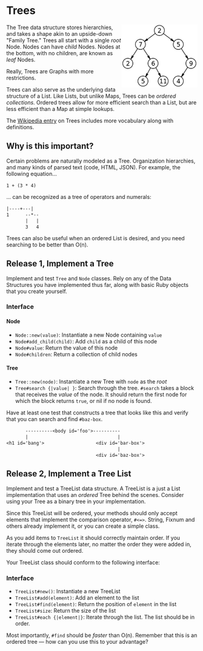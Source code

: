 # Trees

<img src='assets/binary-tree.png' style='float:right' width='200px'>

The Tree data structure stores hierarchies, and takes a shape akin to an upside-down "Family Tree." Trees all start with a single _root_ Node. Nodes can have _child_ Nodes. Nodes at the bottom, with no children, are known as _leaf_ Nodes.

Really, Trees are Graphs with more restrictions.

Trees can also serve as the underlying data structure of a List. Like Lists, but unlike Maps, Trees can be _ordered collections_. Ordered trees allow for more efficient search than a List, but are less efficient than a Map at simple lookups.

The [Wikipedia entry](http://en.wikipedia.org/wiki/Tree_%28data_structure%29) on Trees includes more vocabulary along with definitions.

## Why is this important?

Certain problems are naturally modeled as a Tree. Organization hierarchies, and many kinds of parsed text (code, HTML, JSON). For example, the following equation...

```
1 + (3 * 4)
```

... can be recognized as a tree of operators and numerals:

```
|----+---|
1      --*--
       |   |
       3   4
```

Trees can also be useful when an ordered List is desired, and you need searching to be better than O(n).

## Release 1, Implement a Tree

Implement and test `Tree` and `Node` classes. Rely on any of the Data Structures you have implemented thus far, along with basic Ruby objects that you create yourself.

### Interface

#### Node

- `Node::new(value)`: Instantiate a new Node containing `value`
- `Node#add_child(child)`: Add `child` as a child of this node
- `Node#value`: Return the value of this node
- `Node#children`: Return a collection of child nodes

#### Tree

- `Tree::new(node)`: Instantiate a new Tree with `node` as the _root_
- `Tree#search {|value| }`: Search through the tree. `#search` takes a block that receives the _value_ of the node. It should return the first node for which the block returns `true`, or nil if no node is found.

Have at least one test that constructs a tree that looks like this and verify that you can search and find `#baz-box`.

```
       ----------<body id='foo'>----------
       |                                 |
<h1 id='bang'>                   <div id='bar-box'>
                                         |
                                 <div id='baz-box'>

```

## Release 2, Implement a Tree List

Implement and test a TreeList data structure. A TreeList is a just a List implementation that uses an _ordered_ Tree behind the scenes. Consider using your Tree as a binary tree in your implementation.

Since this TreeList will be ordered, your methods should only accept elements that implement the comparison operator, `#<=>`. String, Fixnum and others already implement it, or you can create a simple class.

As you add items to `TreeList` it should correctly maintain order. If you iterate through the elements later, no matter the order they were added in, they should come out ordered.

Your TreeList class should conform to the following interface:

### Interface

- `TreeList#new()`: Instantiate a new TreeList
- `TreeList#add(element)`: Add an element to the list
- `TreeList#find(element)`: Return the position of `element` in the list
- `TreeList#size`: Return the size of the list
- `TreeList#each {|element|}`: Iterate through the list. The list should be in order.

Most importantly, `#find` should be _faster_ than O(n). Remember that this is an ordered tree — how can you use this to your advantage?
